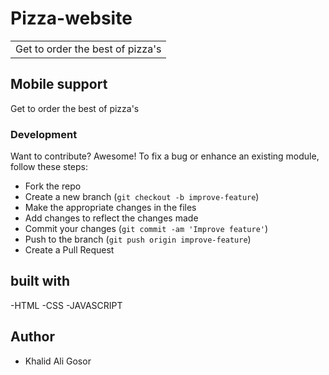 # Pizza-website
<table>
<tr>
<td>
  Get to order the best of pizza's
</td>
</tr>
</table>

## Mobile support
Get to order the best of pizza's
### Development
Want to contribute? Awesome!
To fix a bug or enhance an existing module, follow these steps:
- Fork the repo
- Create a new branch (`git checkout -b improve-feature`)
- Make the appropriate changes in the files
- Add changes to reflect the changes made
- Commit your changes (`git commit -am 'Improve feature'`)
- Push to the branch (`git push origin improve-feature`)
- Create a Pull Request
## built with
   -HTML
   -CSS 
   -JAVASCRIPT
## Author
- Khalid Ali Gosor